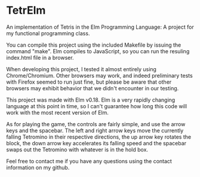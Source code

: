 # TetrElm
An implementation of Tetris in the Elm Programming Language: A project for my functional programming class.

You can compile this project using the included Makefile by issuing the command "make". Elm compiles to JavaScript, so you can run the resuling index.html file in a browser.

When developing this project, I tested it almost entirely using Chrome/Chromium. Other browsers may work, and indeed preliminary tests with Firefox seemed to run just fine, but please be aware that other browsers may exhibit behavior that we didn't encounter in our testing.

This project was made with Elm v0.18. Elm is a very rapidly changing language at this point in time, so I can't guarantee how long this code will work with the most recent version of Elm.

As for playing the game, the controls are fairly simple, and use the arrow keys and the spacebar. The left and right arrow keys move the currently falling Tetromino in their respective directions, the up arrow key rotates the block, the down arrow key accelerates its falling speed and the spacebar swaps out the Tetromino with whatever is in the hold box.

Feel free to contact me if you have any questions using the contact information on my github.

